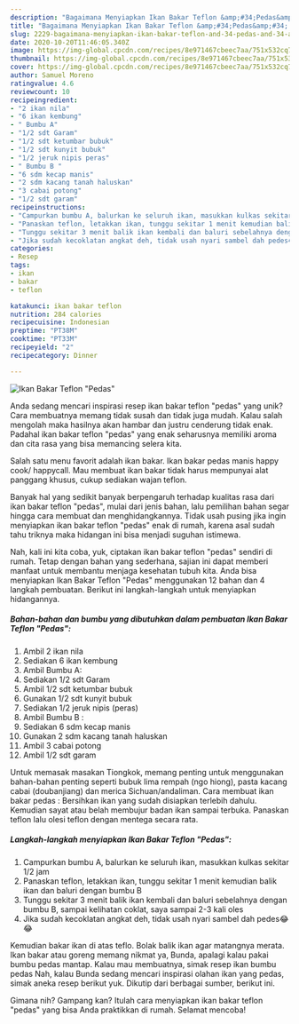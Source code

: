 ```yaml
---
description: "Bagaimana Menyiapkan Ikan Bakar Teflon &amp;#34;Pedas&amp;#34; Anti Gagal"
title: "Bagaimana Menyiapkan Ikan Bakar Teflon &amp;#34;Pedas&amp;#34; Anti Gagal"
slug: 2229-bagaimana-menyiapkan-ikan-bakar-teflon-and-34-pedas-and-34-anti-gagal
date: 2020-10-20T11:46:05.340Z
image: https://img-global.cpcdn.com/recipes/8e971467cbeec7aa/751x532cq70/ikan-bakar-teflon-pedas-foto-resep-utama.jpg
thumbnail: https://img-global.cpcdn.com/recipes/8e971467cbeec7aa/751x532cq70/ikan-bakar-teflon-pedas-foto-resep-utama.jpg
cover: https://img-global.cpcdn.com/recipes/8e971467cbeec7aa/751x532cq70/ikan-bakar-teflon-pedas-foto-resep-utama.jpg
author: Samuel Moreno
ratingvalue: 4.6
reviewcount: 10
recipeingredient:
- "2 ikan nila"
- "6 ikan kembung"
- " Bumbu A"
- "1/2 sdt Garam"
- "1/2 sdt ketumbar bubuk"
- "1/2 sdt kunyit bubuk"
- "1/2 jeruk nipis peras"
- " Bumbu B "
- "6 sdm kecap manis"
- "2 sdm kacang tanah haluskan"
- "3 cabai potong"
- "1/2 sdt garam"
recipeinstructions:
- "Campurkan bumbu A, balurkan ke seluruh ikan, masukkan kulkas sekitar 1/2 jam"
- "Panaskan teflon, letakkan ikan, tunggu sekitar 1 menit kemudian balik ikan dan baluri dengan bumbu B"
- "Tunggu sekitar 3 menit balik ikan kembali dan baluri sebelahnya dengan bumbu B, sampai kelihatan coklat, saya sampai 2-3 kali oles"
- "Jika sudah kecoklatan angkat deh, tidak usah nyari sambel dah pedes😂😂"
categories:
- Resep
tags:
- ikan
- bakar
- teflon

katakunci: ikan bakar teflon 
nutrition: 284 calories
recipecuisine: Indonesian
preptime: "PT38M"
cooktime: "PT33M"
recipeyield: "2"
recipecategory: Dinner

---
```



![Ikan Bakar Teflon &#34;Pedas&#34;](https://img-global.cpcdn.com/recipes/8e971467cbeec7aa/751x532cq70/ikan-bakar-teflon-pedas-foto-resep-utama.jpg)

Anda sedang mencari inspirasi resep ikan bakar teflon &#34;pedas&#34; yang unik? Cara membuatnya memang tidak susah dan tidak juga mudah. Kalau salah mengolah maka hasilnya akan hambar dan justru cenderung tidak enak. Padahal ikan bakar teflon &#34;pedas&#34; yang enak seharusnya memiliki aroma dan cita rasa yang bisa memancing selera kita.

Salah satu menu favorit adalah ikan bakar. Ikan bakar pedas manis happy cook/ happycall. Mau membuat ikan bakar tidak harus mempunyai alat panggang khusus, cukup sediakan wajan teflon.

Banyak hal yang sedikit banyak berpengaruh terhadap kualitas rasa dari ikan bakar teflon &#34;pedas&#34;, mulai dari jenis bahan, lalu pemilihan bahan segar hingga cara membuat dan menghidangkannya. Tidak usah pusing jika ingin menyiapkan ikan bakar teflon &#34;pedas&#34; enak di rumah, karena asal sudah tahu triknya maka hidangan ini bisa menjadi suguhan istimewa.


Nah, kali ini kita coba, yuk, ciptakan ikan bakar teflon &#34;pedas&#34; sendiri di rumah. Tetap dengan bahan yang sederhana, sajian ini dapat memberi manfaat untuk membantu menjaga kesehatan tubuh kita. Anda bisa menyiapkan Ikan Bakar Teflon &#34;Pedas&#34; menggunakan 12 bahan dan 4 langkah pembuatan. Berikut ini langkah-langkah untuk menyiapkan hidangannya.

<!--inarticleads1-->

##### Bahan-bahan dan bumbu yang dibutuhkan dalam pembuatan Ikan Bakar Teflon &#34;Pedas&#34;:

1. Ambil 2 ikan nila
1. Sediakan 6 ikan kembung
1. Ambil  Bumbu A:
1. Sediakan 1/2 sdt Garam
1. Ambil 1/2 sdt ketumbar bubuk
1. Gunakan 1/2 sdt kunyit bubuk
1. Sediakan 1/2 jeruk nipis (peras)
1. Ambil  Bumbu B :
1. Sediakan 6 sdm kecap manis
1. Gunakan 2 sdm kacang tanah haluskan
1. Ambil 3 cabai potong
1. Ambil 1/2 sdt garam


Untuk memasak masakan Tiongkok, memang penting untuk menggunakan bahan-bahan penting seperti bubuk lima rempah (ngo hiong), pasta kacang cabai (doubanjiang) dan merica Sichuan/andaliman. Cara membuat ikan bakar pedas : Bersihkan ikan yang sudah disiapkan terlebih dahulu. Kemudian sayat atau belah membujur badan ikan sampai terbuka. Panaskan teflon lalu olesi teflon dengan mentega secara rata. 

<!--inarticleads2-->

##### Langkah-langkah menyiapkan Ikan Bakar Teflon &#34;Pedas&#34;:

1. Campurkan bumbu A, balurkan ke seluruh ikan, masukkan kulkas sekitar 1/2 jam
1. Panaskan teflon, letakkan ikan, tunggu sekitar 1 menit kemudian balik ikan dan baluri dengan bumbu B
1. Tunggu sekitar 3 menit balik ikan kembali dan baluri sebelahnya dengan bumbu B, sampai kelihatan coklat, saya sampai 2-3 kali oles
1. Jika sudah kecoklatan angkat deh, tidak usah nyari sambel dah pedes😂😂


Kemudian bakar ikan di atas teflo. Bolak balik ikan agar matangnya merata. Ikan bakar atau goreng memang nikmat ya, Bunda, apalagi kalau pakai bumbu pedas mantap. Kalau mau membuatnya, simak resep ikan bumbu pedas Nah, kalau Bunda sedang mencari inspirasi olahan ikan yang pedas, simak aneka resep berikut yuk. Dikutip dari berbagai sumber, berikut ini. 

Gimana nih? Gampang kan? Itulah cara menyiapkan ikan bakar teflon &#34;pedas&#34; yang bisa Anda praktikkan di rumah. Selamat mencoba!
